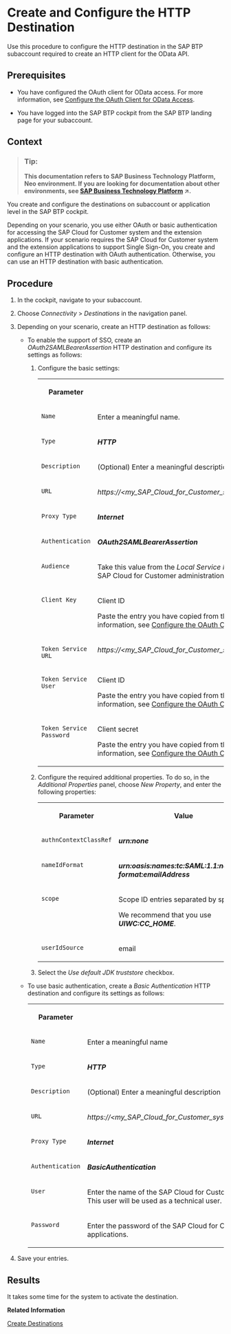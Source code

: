 <!-- loio929294823bc44614ba2034662f043793 -->

# Create and Configure the HTTP Destination

Use this procedure to configure the HTTP destination in the SAP BTP subaccount required to create an HTTP client for the OData API.



## Prerequisites

-   You have configured the OAuth client for OData access. For more information, see [Configure the OAuth Client for OData Access](configure-the-oauth-client-for-odata-access-0ac0dc9.md).

-   You have logged into the SAP BTP cockpit from the SAP BTP landing page for your subaccount.



## Context

> ### Tip:  
> **This documentation refers to SAP Business Technology Platform, Neo environment. If you are looking for documentation about other environments, see [SAP Business Technology Platform](https://help.sap.com/viewer/65de2977205c403bbc107264b8eccf4b/Cloud/en-US/6a2c1ab5a31b4ed9a2ce17a5329e1dd8.html "SAP Business Technology Platform (SAP BTP) is an integrated offering comprised of four technology portfolios: database and data management, application development and integration, analytics, and intelligent technologies. The platform offers users the ability to turn data into business value, compose end-to-end business processes, and build and extend SAP applications quickly.") :arrow_upper_right:.**

You create and configure the destinations on subaccount or application level in the SAP BTP cockpit.

Depending on your scenario, you use either OAuth or basic authentication for accessing the SAP Cloud for Customer system and the extension applications. If your scenario requires the SAP Cloud for Customer system and the extension applications to support Single Sign-On, you create and configure an HTTP destination with OAuth authentication. Otherwise, you can use an HTTP destination with basic authentication.



## Procedure

1.  In the cockpit, navigate to your subaccount.

2.  Choose *Connectivity* \> *Destinations* in the navigation panel.

3.  Depending on your scenario, create an HTTP destination as follows:

    -   To enable the support of SSO, create an *OAuth2SAMLBearerAssertion* HTTP destination and configure its settings as follows:
        1.  Configure the basic settings:


            <table>
            <tr>
            <th valign="top">

            Parameter


            
            </th>
            <th valign="top">

            Value


            
            </th>
            </tr>
            <tr>
            <td valign="top">

            `Name`


            
            </td>
            <td valign="top">

            Enter a meaningful name.


            
            </td>
            </tr>
            <tr>
            <td valign="top">

            `Type`


            
            </td>
            <td valign="top">

            ***HTTP***


            
            </td>
            </tr>
            <tr>
            <td valign="top">

            `Description`


            
            </td>
            <td valign="top">

            \(Optional\) Enter a meaningful description.


            
            </td>
            </tr>
            <tr>
            <td valign="top">

            `URL`


            
            </td>
            <td valign="top">

            ***https://*<my\_SAP\_Cloud\_for\_Customer\_system\_name\>*.crm.ondemand.com/sap/c4c/odata/v1/c4codata***


            
            </td>
            </tr>
            <tr>
            <td valign="top">

            `Proxy Type`


            
            </td>
            <td valign="top">

            ***Internet***


            
            </td>
            </tr>
            <tr>
            <td valign="top">

            `Authentication`


            
            </td>
            <td valign="top">

            ***OAuth2SAMLBearerAssertion***


            
            </td>
            </tr>
            <tr>
            <td valign="top">

            `Audience`


            
            </td>
            <td valign="top">

            Take this value from the *Local Service Provider* field in *Configure Single Sign-On* under *General Settings* in SAP Cloud for Customer administration view.


            
            </td>
            </tr>
            <tr>
            <td valign="top">

            `Client Key`


            
            </td>
            <td valign="top">

            Client ID

            Paste the entry you have copied from the *Client ID* field when configuring the OAuth client. For more information, see [Configure the OAuth Client for OData Access](configure-the-oauth-client-for-odata-access-0ac0dc9.md).


            
            </td>
            </tr>
            <tr>
            <td valign="top">

            `Token Service URL`


            
            </td>
            <td valign="top">

            ***https://*<my\_SAP\_Cloud\_for\_Customer\_system\_name\>*.crm.ondemand.com/sap/bc/sec/oauth2/token***


            
            </td>
            </tr>
            <tr>
            <td valign="top">

            `Token Service User`


            
            </td>
            <td valign="top">

            Client ID

            Paste the entry you have copied from the *Client ID* field when configuring the OAuth client. For more information, see [Configure the OAuth Client for OData Access](configure-the-oauth-client-for-odata-access-0ac0dc9.md).


            
            </td>
            </tr>
            <tr>
            <td valign="top">

            `Token Service Password`


            
            </td>
            <td valign="top">

            Client secret

            Paste the entry you have copied from the *Client Secret* field when configuring the OAuth client. For more information, see [Configure the OAuth Client for OData Access](configure-the-oauth-client-for-odata-access-0ac0dc9.md).


            
            </td>
            </tr>
            </table>
            
        2.  Configure the required additional properties. To do so, in the *Additional Properties* panel, choose *New Property*, and enter the following properties:


            <table>
            <tr>
            <th valign="top">

            Parameter


            
            </th>
            <th valign="top">

            Value


            
            </th>
            </tr>
            <tr>
            <td valign="top">

            `authnContextClassRef`


            
            </td>
            <td valign="top">

             ***urn:none*** 


            
            </td>
            </tr>
            <tr>
            <td valign="top">

            `nameIdFormat`


            
            </td>
            <td valign="top">

             ***urn:oasis:names:tc:SAML:1.1:nameid-format:emailAddress*** 


            
            </td>
            </tr>
            <tr>
            <td valign="top">

            `scope`


            
            </td>
            <td valign="top">

            Scope ID entries separated by space.

            We recommend that you use ***UIWC:CC\_HOME***.


            
            </td>
            </tr>
            <tr>
            <td valign="top">

            `userIdSource`


            
            </td>
            <td valign="top">

            email


            
            </td>
            </tr>
            </table>
            
        3.  Select the *Use default JDK truststore* checkbox.

    -   To use basic authentication, create a *Basic Authentication* HTTP destination and configure its settings as follows:


        <table>
        <tr>
        <th valign="top">

        Parameter


        
        </th>
        <th valign="top">

        Value


        
        </th>
        </tr>
        <tr>
        <td valign="top">

        `Name`


        
        </td>
        <td valign="top">

        Enter a meaningful name


        
        </td>
        </tr>
        <tr>
        <td valign="top">

        `Type`


        
        </td>
        <td valign="top">

        ***HTTP***


        
        </td>
        </tr>
        <tr>
        <td valign="top">

         `Description` 


        
        </td>
        <td valign="top">

        \(Optional\) Enter a meaningful description


        
        </td>
        </tr>
        <tr>
        <td valign="top">

        `URL`


        
        </td>
        <td valign="top">

        ***https://*<my\_SAP\_Cloud\_for\_Customer\_system\_name\>*.crm.ondemand.com/sap/c4c/odata/v1/c4codata***


        
        </td>
        </tr>
        <tr>
        <td valign="top">

        `Proxy Type`


        
        </td>
        <td valign="top">

        ***Internet***


        
        </td>
        </tr>
        <tr>
        <td valign="top">

        `Authentication`


        
        </td>
        <td valign="top">

        ***BasicAuthentication***


        
        </td>
        </tr>
        <tr>
        <td valign="top">

        `User`


        
        </td>
        <td valign="top">

        Enter the name of the SAP Cloud for Customer user who should have access to the extension applications. This user will be used as a technical user.


        
        </td>
        </tr>
        <tr>
        <td valign="top">

        `Password`


        
        </td>
        <td valign="top">

        Enter the password of the SAP Cloud for Customer user who should have access to the extension applications.


        
        </td>
        </tr>
        </table>
        

4.  Save your entries.




## Results

It takes some time for the system to activate the destination.

**Related Information**  


[Create Destinations](https://help.sap.com/viewer/cca91383641e40ffbe03bdc78f00f681/Cloud/en-US/1e110da0ddd8453aaf5aed2485d84f25.html)

